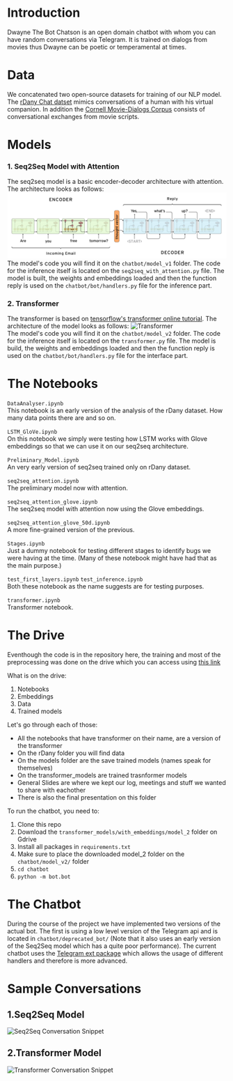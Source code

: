 # Introduction
Dwayne The Bot Chatson is an open domain chatbot with whom you can have random conversations via Telegram. 
It is trained on dialogs from movies thus Dwayne can be poetic or temperamental at times.

# Data
We concatenated two open-source datasets for training of our NLP model. 
The [rDany Chat datset](https://www.kaggle.com/eibriel/rdany-conversations) mimics 
conversations of a human with his virtual companion. In addition the
[Cornell Movie-Dialogs Corpus](https://www.cs.cornell.edu/~cristian/Cornell_Movie-Dialogs_Corpus.html)
consists of conversational exchanges from movie scripts.

# Models
### 1. Seq2Seq Model with Attention
The seq2seq model is a basic encoder-decoder architecture with attention.
The architecture looks as follows:
![Encoder Decoder](./assets/encdec.png)  
The model's code you will find it on the ```chatbot/model_v1``` folder. The code for the
inference itself is located on the ```seq2seq_with_attention.py``` file. The model is
built, the weights and embeddings loaded and then the function reply is used on the
```chatbot/bot/handlers.py``` file for the inference part.  

### 2. Transformer 
The transformer is based on [tensorflow's transformer online tutorial](https://www.tensorflow.org/tutorials/text/transformer).
The architecture of the model looks as follows:
![Transformer](./assets/transformer.png)  
The model's code you will find it on the ```chatbot/model_v2``` folder. The code for the
inference itself is located on the ```transformer.py``` file. The model is build, the 
weights and embeddings loaded and then the function reply is used on the 
```chatbot/bot/handlers.py``` file for the interface part.

# The Notebooks
```DataAnalyser.ipynb```  
This notebook is an early version of the analysis of the rDany dataset. How many data
points there are and so on.  
  
```LSTM_GloVe.ipynb```  
On this notebook we simply were testing how LSTM works with Glove embeddings so that
we can use it on our seq2seq architecture.  

```Preliminary_Model.ipynb```  
An very early version of seq2seq trained only on rDany dataset.  

```seq2seq_attention.ipynb```  
The preliminary model now with attention.  

```seq2seq_attention_glove.ipynb```  
The seq2seq model with attention now using the Glove embeddings.

```seq2seq_attention_glove_50d.ipynb```  
A more fine-grained version of the previous.

```Stages.ipynb```  
Just a dummy notebook for testing different stages to identify bugs we were having
at the time. (Many of these notebook might have had that as the main purpose.)

```test_first_layers.ipynb``` ```test_inference.ipynb```  
Both these notebook as the name suggests are for testing purposes.  

```transformer.ipynb```  
Transformer notebook.  

# The Drive
Eventhough the code is in the repository here, the training and most of the preprocessing
was done on the drive which you can access using [this link](https://drive.google.com/drive/folders/1noQc8Hp__zgv2kaSYAFYb3GMRZBk1l7f?usp=sharing)

What is on the drive:
1. Notebooks
2. Embeddings
3. Data
4. Trained models

Let's go through each of those:
- All the notebooks that have transformer on their name, are a version of the transformer
- On the rDany folder you will find data
- On the models folder are the save trained models (names speak for themselves)
- On the transformer_models are trained trasnformer models
- General Slides are where we kept our log, meetings and stuff we wanted to share with eachother
- There is also the final presentation on this folder

To run the chatbot, you need to:
1. Clone this repo
2. Download the ```transformer_models/with_embeddings/model_2``` folder on Gdrive
3. Install all packages in ```requirements.txt```
4. Make sure to place the downloaded model_2 folder on the ```chatbot/model_v2/``` folder
5. ```cd chatbot```
6. ```python -m bot.bot```

# The Chatbot
During the course of the project we have implemented two versions of the actual bot. The first is 
using a low level version of the Telegram api and is located in ```chatbot/deprecated_bot/```
(Note that it also uses an early version of the Seq2Seq model which has a quite poor performance).
The current chatbot uses the [Telegram ext package](https://python-telegram-bot.readthedocs.io/en/stable/telegram.html)
which allows the usage of different handlers and therefore is more advanced.

# Sample Conversations
## 1.Seq2Seq Model
![Seq2Seq Conversation Snippet](./assets/seq2seq_snippet.png)

## 2.Transformer Model
![Transformer Conversation Snippet](./assets/transformer_snippet.png)
